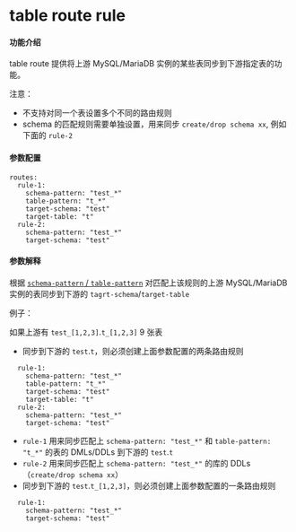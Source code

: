 table route rule
===

#### 功能介绍

table route 提供将上游 MySQL/MariaDB 实例的某些表同步到下游指定表的功能。

注意：
- 不支持对同一个表设置多个不同的路由规则
- schema 的匹配规则需要单独设置，用来同步 `create/drop schema xx`, 例如下面的 `rule-2`

#### 参数配置

```
routes:                                             
  rule-1:
    schema-pattern: "test_*"                
    table-pattern: "t_*"
    target-schema: "test"
    target-table: "t"
  rule-2:
    schema-pattern: "test_*"
    target-schema: "test"
```

#### 参数解释

根据 [`schema-pattern` / `table-pattern`](./table-selector.md) 对匹配上该规则的上游 MySQL/MariaDB 实例的表同步到下游的 `tagrt-schema`/`target-table`

例子：

如果上游有 `test_[1,2,3]`.`t_[1,2,3]`  9 张表

* 同步到下游的 `test`.`t`，则必须创建上面参数配置的两条路由规则
```
  rule-1:
    schema-pattern: "test_*"
    table-pattern: "t_*"
    target-schema: "test"
    target-table: "t"
  rule-2:
    schema-pattern: "test_*"
    target-schema: "test"
```
  * `rule-1` 用来同步匹配上 `schema-pattern: "test_*"` 和 `table-pattern: "t_*"` 的表的 DMLs/DDLs 到下游的 `test`.`t` 
  * `rule-2` 用来同步匹配上 `schema-pattern: "test_*"` 的库的 DDLs （`create/drop schema xx`）
* 同步到下游的 `test`.`t_[1,2,3]`，则必须创建上面参数配置的一条路由规则
```
  rule-1:
    schema-pattern: "test_*"
    target-schema: "test"
```
